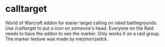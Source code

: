 # calltarget
World of Warcraft addon for easier target calling on rated battlegrounds.
<br>Use /calltarget to put a icon on someone's head. Everyone on the Raid needs to have the addon to see the marker. Only works if on a raid group.
<br> The marker texture was made by  mezmorizedck.
